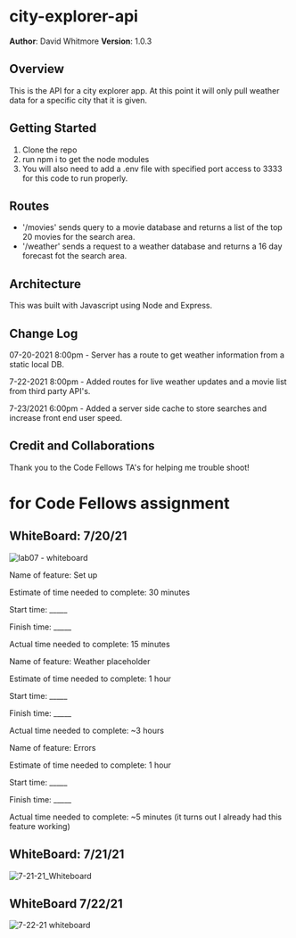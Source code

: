
# city-explorer-api


**Author**: David Whitmore
**Version**: 1.0.3 

## Overview
This is the API for a city explorer app. At this point it will only pull weather data for a specific city that it is given.

## Getting Started
1. Clone the repo
2. run npm i to get the node modules
3. You will also need to add a .env file with specified port access to 3333 for this code to run properly. 

## Routes
- '/movies' sends query to a movie database and returns a list of the top 20 movies for the search area.
- '/weather' sends a request to a weather database and returns a 16 day forecast fot the search area. 

## Architecture
This was built with Javascript using Node and Express.

## Change Log
07-20-2021 8:00pm - Server has a route to get weather information from a static local DB.

7-22-2021 8:00pm - Added routes for  live weather updates and a movie list from third party API's.

7-23/2021 6:00pm - Added a server side cache to store searches and increase front end user speed.

## Credit and Collaborations
Thank you to the Code Fellows TA's for helping me trouble shoot!

# for Code Fellows assignment

## WhiteBoard: 7/20/21


![lab07 - whiteboard](https://user-images.githubusercontent.com/81482156/126547956-6182ff0e-1682-434c-a5c0-3d67b8fcabc0.png)





Name of feature: Set up

Estimate of time needed to complete: 30 minutes

Start time: _____

Finish time: _____

Actual time needed to complete: 15 minutes

Name of feature: Weather placeholder

Estimate of time needed to complete: 1 hour

Start time: _____

Finish time: _____

Actual time needed to complete: ~3 hours

Name of feature: Errors

Estimate of time needed to complete: 1 hour

Start time: _____

Finish time: _____

Actual time needed to complete: ~5 minutes (it turns out I already had this feature working)


## WhiteBoard: 7/21/21
![7-21-21_Whiteboard](https://user-images.githubusercontent.com/81482156/126590553-c8110fb6-3dba-4a64-9baf-951141d8b099.PNG)


## WhiteBoard 7/22/21
![7-22-21 whiteboard](https://user-images.githubusercontent.com/81482156/126852615-99279269-e794-436b-9f03-307a5deb99d0.PNG)

